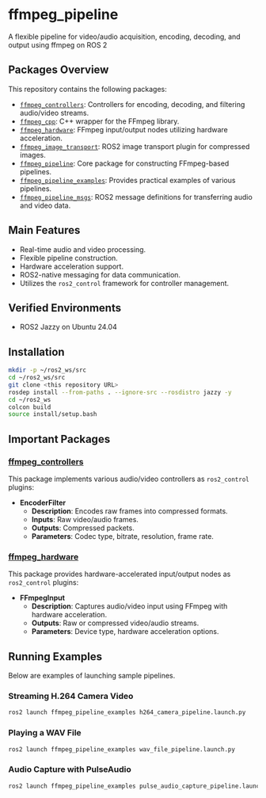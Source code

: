 # ffmpeg_pipeline
A flexible pipeline for video/audio acquisition, encoding, decoding, and output using ffmpeg on ROS 2

## Packages Overview
This repository contains the following packages:

* [`ffmpeg_controllers`](ffmpeg_controller): Controllers for encoding, decoding, and filtering audio/video streams.
* [`ffmpeg_cpp`](ffmpeg_cpp): C++ wrapper for the FFmpeg library.
* [`ffmpeg_hardware`](ffmpeg_hardware): FFmpeg input/output nodes utilizing hardware acceleration.
* [`ffmpeg_image_transport`](ffmpeg_image_transport): ROS2 image transport plugin for compressed images.
* [`ffmpeg_pipeline`](ffmpeg_pipeline): Core package for constructing FFmpeg-based pipelines.
* [`ffmpeg_pipeline_examples`](ffmpeg_pipeline_examples): Provides practical examples of various pipelines.
* [`ffmpeg_pipeline_msgs`](ffmpeg_pipeline_msgs): ROS2 message definitions for transferring audio and video data.

## Main Features
* Real-time audio and video processing.
* Flexible pipeline construction.
* Hardware acceleration support.
* ROS2-native messaging for data communication.
* Utilizes the `ros2_control` framework for controller management.

## Verified Environments
* ROS2 Jazzy on Ubuntu 24.04

## Installation
```bash
mkdir -p ~/ros2_ws/src
cd ~/ros2_ws/src
git clone <this repository URL>
rosdep install --from-paths . --ignore-src --rosdistro jazzy -y
cd ~/ros2_ws
colcon build
source install/setup.bash
```

## Important Packages

### [ffmpeg_controllers](ffmpeg_controller)
This package implements various audio/video controllers as `ros2_control` plugins:

* **EncoderFilter**
  * **Description**: Encodes raw frames into compressed formats.
  * **Inputs**: Raw video/audio frames.
  * **Outputs**: Compressed packets.
  * **Parameters**: Codec type, bitrate, resolution, frame rate.

### [ffmpeg_hardware](ffmpeg_hardware)
This package provides hardware-accelerated input/output nodes as `ros2_control` plugins:

* **FFmpegInput**
  * **Description**: Captures audio/video input using FFmpeg with hardware acceleration.
  * **Outputs**: Raw or compressed video/audio streams.
  * **Parameters**: Device type, hardware acceleration options.

## Running Examples
Below are examples of launching sample pipelines.

### Streaming H.264 Camera Video
```bash
ros2 launch ffmpeg_pipeline_examples h264_camera_pipeline.launch.py
```

### Playing a WAV File
```bash
ros2 launch ffmpeg_pipeline_examples wav_file_pipeline.launch.py
```

### Audio Capture with PulseAudio
```bash
ros2 launch ffmpeg_pipeline_examples pulse_audio_capture_pipeline.launch.py
```